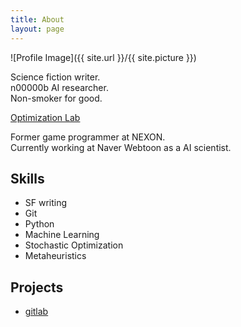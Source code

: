 ```yaml
---
title: About
layout: page
---
```

![Profile Image]({{ site.url }}/{{ site.picture }})

<p>
	Science fiction writer.<br/>
	n00000b AI researcher.<br/>
	Non-smoker for good.
</p>
<p>
	<a href="http://soar.snu.ac.kr/" title="최적화 연구실" target="_blank">
        Optimization Lab
    </a>
</p>

<p>
	Former game programmer at NEXON.
	<br/>
	Currently working at Naver Webtoon as a AI scientist.
</p>

<h2>Skills</h2>

<ul class="skill-list">
	<li>SF writing</li>
	<li>Git</li>
	<li>Python</li>
	<li>Machine Learning</li>
	<li>Stochastic Optimization</li>
	<li>Metaheuristics</li>
</ul>

<h2>Projects</h2>

<ul>
	<li><a href="https://gitlab.com/">gitlab</a></li>
</ul>
